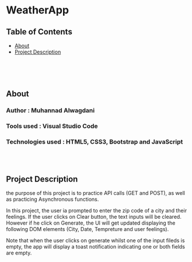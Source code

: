 # WeatherApp

## Table of Contents

- [About](#About)
- [Project Description](#Project-Description)

<br/>
<br/>
<br/>

## About

### Author : Muhannad Alwagdani

### Tools used : Visual Studio Code

### Technologies used : HTML5, CSS3, Bootstrap and JavaScript

<br/>
<br/>

## Project Description

the purpose of this project is to practice API calls (GET and POST), as well as practicing Asynchronous functions.

In this project, the user ia prompted to enter the zip code of a city and their feelings. If the user clicks on Clear button, the text inputs will be cleared. However if he click on Generate, the UI will get updated displaying the following DOM elements (City, Date, Tempreture and user feelings).

Note that when the user clicks on generate whilst one of the input fileds is empty, the app will display a toast notification indicating one or both fields are empty.
